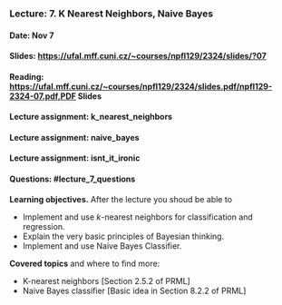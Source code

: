 ### Lecture: 7. K Nearest Neighbors, Naive Bayes
#### Date: Nov 7
#### Slides: https://ufal.mff.cuni.cz/~courses/npfl129/2324/slides/?07
#### Reading: https://ufal.mff.cuni.cz/~courses/npfl129/2324/slides.pdf/npfl129-2324-07.pdf,PDF Slides
#### Lecture assignment: k_nearest_neighbors
#### Lecture assignment: naive_bayes
#### Lecture assignment: isnt_it_ironic
#### Questions: #lecture_7_questions

**Learning objectives.** After the lecture you shoud be able to

- Implement and use $k$-nearest neighbors for classification and regression.
- Explain the very basic principles of Bayesian thinking.
- Implement and use Naive Bayes Classifier.


**Covered topics** and where to find more:

- K-nearest neighbors [Section 2.5.2 of PRML]
- Naive Bayes classifier [Basic idea in Section 8.2.2 of PRML]

